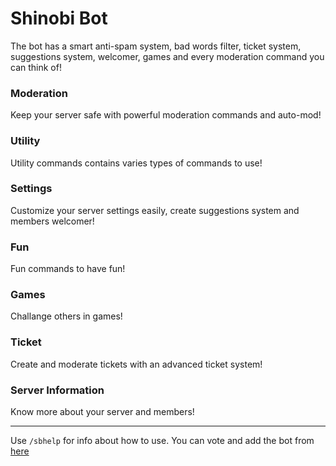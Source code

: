 # Shinobi Bot
The bot has a smart anti-spam system, bad words filter, ticket system, suggestions system, welcomer, games and every moderation command you can think of!

### Moderation
Keep your server safe with powerful moderation commands and auto-mod!

### Utility
Utility commands contains varies types of commands to use!

### Settings
Customize your server settings easily, create suggestions system and members welcomer!

### Fun
Fun commands to have fun!

### Games
Challange others in games!

### Ticket
Create and moderate tickets with an advanced ticket system!

### Server Information
Know more about your server and members!
<hr>

Use `/sbhelp` for info about how to use.
You can vote and add the bot from [here](https://discordbotlist.com/bots/shinobi-bot)
